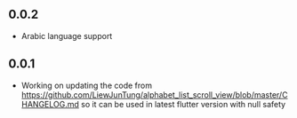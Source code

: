 ## 0.0.2

* Arabic language support


## 0.0.1

* Working on updating the code from https://github.com/LiewJunTung/alphabet_list_scroll_view/blob/master/CHANGELOG.md so it can be used in latest flutter version with null safety
